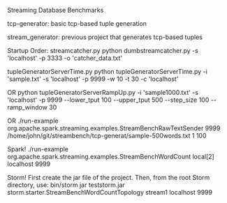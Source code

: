 Streaming Database Benchmarks

tcp-generator: basic tcp-based tuple generation

stream_generator: previous project that generates tcp-based tuples

Startup Order:
streamcatcher.py
	python dumbstreamcatcher.py -s 'localhost' -p 3333 -o 'catcher_data.txt'

tupleGeneratorServerTime.py
	python tupleGeneratorServerTime.py -i 'sample.txt' -s 'localhost' -p 9999 -w 10 -t 30 -c 'localhost'

OR
	python tupleGeneratorServerRampUp.py -i 'sample1000.txt' -s 'localhost' -p 9999 --lower_tput 100 --upper_tput 500 --step_size 100 --ramp_window 30


OR	./run-example org.apache.spark.streaming.examples.StreamBenchRawTextSender 9999 /home/john/git/streambench/tcp-generat/sample-500words.txt 1 100


Spark!
	./run-example org.apache.spark.streaming.examples.StreamBenchWordCount local[2] localhost 9999

Storm!
	First create the jar file of the project.  Then, from the root Storm directory, use:
	bin/storm jar teststorm.jar storm.starter.StreamBenchWordCountTopology stream1 localhost 9999

